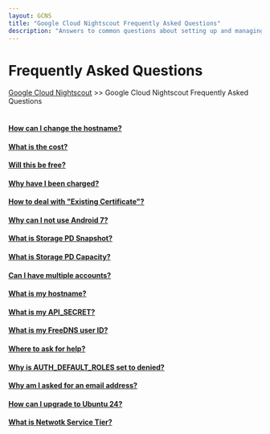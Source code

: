 ```yaml
---
layout: GCNS
title: "Google Cloud Nightscout Frequently Asked Questions"
description: "Answers to common questions about setting up and managing Google Cloud Nightscout (GCNS), including hostname changes, costs, and compatibility."
---
```

  
# Frequently Asked Questions  
[Google Cloud Nightscout](../GoogleCloud.md) >> Google Cloud Nightscout Frequently Asked Questions  
<br/>  
  
#### [How can I change the hostname?](../ChangeHostname.md)
#### [What is the cost?](../NS_FreeTier.md)
#### [Will this be free?](../NS_FreeTier.md)
#### [Why have I been charged?](../NS_FreeTier.md)
#### [How to deal with "Existing Certificate"?](../ExistingCertificate.md)
#### [Why can I not use Android 7?](./LetsEncrypt_Android7.md)
#### [What is Storage PD Snapshot?](../SnapshotCost.md)
#### [What is Storage PD Capacity?](../StoragePDCap.md)
#### [Can I have multiple accounts?](../MultipleAccounts.md)
#### [What is my hostname?](../Hostname.md)
#### [What is my API_SECRET?](../Hostname.md)
#### [What is my FreeDNS user ID?](../FreeDNS_userID.md)
#### [Where to ask for help?](../GCNS_Support.md)
#### [Why is AUTH_DEFAULT_ROLES set to denied?](../Why_Denied_Auth.md)
#### [Why am I asked for an email address?](../GC_WhyEmail.md)
#### [How can I upgrade to Ubuntu 24?](./UpgradeToUbuntu24.md)
#### [What is Netwotk Service Tier?](./SwitchNetworkTier.md)
  
  
